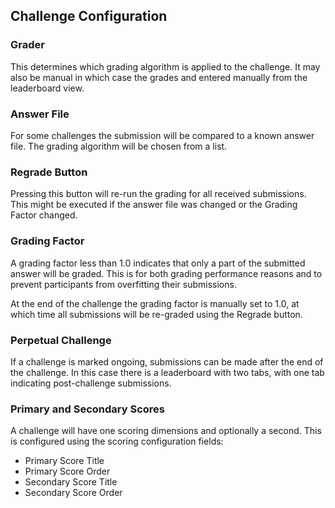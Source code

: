 ## Challenge Configuration

### Grader

This determines which grading algorithm is applied to the challenge. It may also be manual in which case the grades and entered manually from the leaderboard view.

### Answer File

For some challenges the submission will be compared to a known answer file. The grading algorithm will be chosen from a list.

### Regrade Button

Pressing this button will re-run the grading for all received submissions.  This might be executed if the answer file was changed or the Grading Factor changed.


### Grading Factor

A grading factor less than 1.0 indicates that only a part of the submitted answer will be graded. This is for both grading performance reasons and to prevent participants from overfitting their submissions.

At the end of the challenge the grading factor is manually set to 1.0, at which time all submissions will be re-graded using the Regrade button.

### Perpetual Challenge

If a challenge is marked ongoing, submissions can be made after the end of the challenge. In this case there is a leaderboard with two tabs, with one tab indicating post-challenge submissions.

### Primary and Secondary Scores

A challenge will have one scoring dimensions and optionally a second. This is configured using the scoring configuration fields:

- Primary Score Title
- Primary Score Order
- Secondary Score Title
- Secondary Score Order
